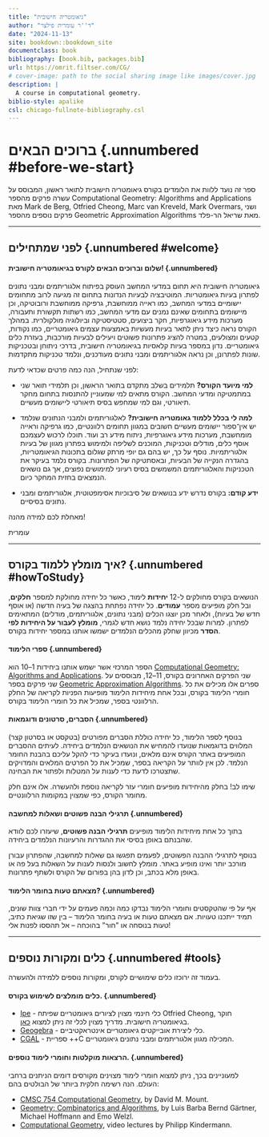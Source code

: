 ```yaml
---
title: "גיאומטריה חישובית"
author: "ד''ר עומרית פילצר"
date: "2024-11-13"
site: bookdown::bookdown_site
documentclass: book
bibliography: [book.bib, packages.bib]
url: https://omrit.filtser.com/CG/
# cover-image: path to the social sharing image like images/cover.jpg
description: |
  A course in computational geometry.
biblio-style: apalike
csl: chicago-fullnote-bibliography.csl
---
```


# ברוכים הבאים {.unnumbered #before-we-start}

ספר זה נועד ללוות את הלומדים בקורס גיאומטריה חישובית לתואר ראשון, המבוסס על עשרה פרקים מהספר Computational Geometry: Algorithms and Applications מאת 
Mark de Berg, Otfried Cheong, Marc van Kreveld, Mark Overmars,
ושני פרקים נוספים מהספר Geometric Approximation Algorithms מאת שריאל הר-פלד.

------------------------------------------------------------------------

## לפני שמתחילים {.unnumbered #welcome}

#### שלום וברוכים הבאים לקורס בגיאומטריה חישובית! {.unnumbered}

גיאומטריה חישובית היא תחום במדעי המחשב העוסק בפיתוח אלגוריתמים ומבני נתונים לפתרון בעיות גיאומטריות. המוטיבציה לבעיות הנדונות בתחום זה מגיעה לרוב מתחומים יישומיים במדעי המחשב, כמו ראייה ממוחשבת, גרפיקה ממוחשבת ורובוטיקה, וכן מיישומים בתחומים שאינם נמנים עם מדעי המחשב, כמו רשתות תקשורת ותעבורה, מערכות מידע גיאוגרפיות, חקר ביצועים, סטטיסטיקה וביולוגיה מולקולרית. במהלך הקורס נראה כיצד ניתן לתאר בעיות מעשיות באמצעות עצמים גיאומטריים, כמו נקודות, קטעים ומצולעים, במטרה להציג פתרונות פשוטים ויעילים לבעיות מורכבות, בעזרת כלים גיאומטריים. נדון במספר בעיות קלאסיות בגיאומטריה חישובית, בדרכי ניתוחן ובטכניקות שונות לפתרונן, וכן נראה אלגוריתמים ומבני נתונים מעודכנים, ונלמד טכניקות מתקדמות.

לפני שנתחיל, הנה כמה פרטים שכדאי לדעת:

-   **למי מיועד הקורס?** תלמידים בשלב מתקדם בתואר הראשון, וכן תלמידי תואר שני במתמטיקה ומדעי המחשב. הקורס מתאים למי שמעוניין להתנסות בתחום מחקר תיאורטי, וגם למי שמחפש בסיס תיאורטי ליישומים מעשיים.

-   **למה לי בכלל ללמוד גאומטריה חישובית?** לאלגוריתמים ולמבני הנתונים שנלמד יש אין־ספור יישומים מעשיים חשובים במגוון תחומים רלוונטיים, כמו גרפיקה וראייה מומחשבת, מערכות מידע גיאוגרפיות, ניתוח מידע רב ועוד. תוכלו לרכוש לעצמכם אוסף כלים, מודלים וטכניקות, המוכנים לשליפה ולמימוש בפתרון מגוון של בעיות אלגוריתמיות. נוסף על כך, יש בהם גם יופי מרתק שגלום בתכונות הגיאומטריות, בהגדרה הנקייה של הבעיות, ובאסתטיקה של הפתרונות. בקורס נלמד בעיקר את הטכניקות והאלגוריתמים המשמשים בסיס רעיוני למימושים נפוצים, אך גם נושאים הנמצאים בחזית המחקר כיום.  

-   **ידע קודם:** בקורס נדרש ידע בנושאים של סיבוכיות אסימפטוטית, אלגוריתמים ומבני נתונים בסיסיים.


מאחלת לכם למידה מהנה!

עומרית

------------------------------------------------------------------------

## איך מומלץ ללמוד בקורס? {.unnumbered #howToStudy}

הנושאים בקורס מחולקים ל-12 **יחידות** לימוד, כאשר כל יחידה מחולקת למספר **חלקים**, ובל חלק מופיעים מספר **עמודים**. כל יחידה נפתחת בהצגה של בעיה חדשה (או אוסף חדש של בעיות), ולאחר מכן יוצגו הכלים (מבני נתונים, אלגוריתמים, מודלים) המתאימים לפתרון. למרות שבכל יחידה נלמד נושא חדש לגמרי, **מומלץ לעבור על היחידות לפי הסדר** מכיוון שחלק מהכלים הנלמדים ישמשו אותנו במספר יחידות בקורס.

#### ספרי הלימוד {.unnumbered}
הספר המרכזי אשר ישמש אותנו ביחידות 1–10  הוא
[Computational Geometry: Algorithms and Applications](http://www.cs.uu.nl/geobook/).
שני הפרקים האחרונים בקורס, 11–12, מבוססים על שני פרקים בספר
[Geometric Approximation Algorithms](https://sarielhp.org/book/).
ספרים אלו מכילים את כל חומרי הלימוד בקורס, ובכל אחת מיחידות הלימוד מופיעות הפניות לקריאה של החלק הרלוונטי בספר, שמכיל את כל חומרי הלימוד בקורס.


#### הסברים, סרטונים ודוגמאות {.unnumbered}
בנוסף לספר הלימוד, כל יחידה כוללת הסברים מפורטים (בטקסט או בסרטון קצר) המלווים בדוגמאות שנועדו להמחיש את הנושאים הנלמדים ביחידה. לעיתים ההסברים המופיעים באתר הקורס אינם מלאים, ונועדו בעיקר כדי להקל עליכם בהבנת החומר הנלמד. לכן אין לוותר על הקריאה בספר, שמכיל את כל הפרטים המלאים והמדויקים שתצטרכו לדעת כדי לענות על המטלות ולפתור את הבחינה.

שימו לב! בחלק מהיחידות מופיעים חומרי עזר לקריאה נוספת ולהעשרה. אלו אינם חלק מחומר הקורס, כפי שמצוין במקומות הרלוונטיים.

#### תרגילי הבנה פשוטים ושאלות למחשבה {.unnumbered}
בתוך כל אחת מיחידות הלימוד מופיעים **תרגילי הבנה פשוטים**, שיעזרו לכם לוודא שהבנתם באופן בסיסי את ההגדרות והרעיונות הנלמדים ביחידה. <!-- התרגילים הם ללא ציון, ואינם מוגבלים במספר ניסיונות מענה. הפתרון המלא יופיע בדרך כלל לאחר הגשת התשובה. -->

בנוסף לתרגילי ההבנה הפשוטים, לפעמים תפגשו גם שאלות למחשבה, שהפתרון עבורן מורכב יותר ואינו מופיע באתר. מומלץ לחשוב ולנסות לענות על השאלות בעל פה או באופן מלא בכתב, וכן לדון בהן בפורום של הקורס ולשתף פתרונות.

<!-- 
#### המטלות בקורס {.unnumbered}
בקורס יש חמש מטלות עיוניות, מתוכן עליכם להגיש לפחות שלוש מטלות. שלושת המטלות עם הציון הגבוה ביותר יכנסו לשקלול הציון הסופי בקורס, כאשר המשקל של כל אחת מהן יהיה 5% מהציון הסופי.

פתרון המטלות הוא מרכיב מרכזי בתהליך הלמידה, לכן מומלץ שתשתדלו להגיש מטלות רבות ככל האפשר, כולל מטלות שעליהן תצליחו להשיב באופן חלקי בלבד. שימו לב: אפשר ומומלץ ללמוד ולפתור את התרגילים ביחד! ניתן לפתור ולהגיש את העבודות בזוגות, להתייעץ עם סטודנטיות וסטודנטים אחרים בקורס, ולשאול שאלות בפורום.

#### מפגשי הנחיה {.unnumbered}
במהלך הסמסטר יתקיימו שישה מפגשי הנחיה מקוונים, כולם בימי ראשון בין השעות 17:00-19:00 (ראו תאריכים במדויקים בלוח הזמנים של הקורס).
מטרת המפגשים היא חזרה על החומר הנלמד ביחידות המומלצות לשבועות הלימוד הקודמים למפגש, פתרון תרגילים ומענה על שאלות. למשל, במפגש הראשון נחזור על החומר הנלמד ביחידות 1-2, ולכן יש להגיע למפגש זה לאחר שעברתם על כל חומרי הלימוד עבור יחידות אלו.

#### בחינת גמר {.unnumbered}
בסוף הקורס יהיה מבחן עיוני. הנחיות ומבנה הבחינה מופיעים בקובץ הזה. -->

#### מצאתם טעות בחומר הלימוד? {.unnumbered}
אף על פי שהטקסטים וחומרי הלימוד נבדקו כמה וכמה פעמים על ידי חברי צוות שונים, תמיד ייתכנו טעויות. אם מצאתם טעות או בעיה בחומר הלימוד – בין שזו שגיאת כתיב, טעות בנוסחה או "חור" בהוכחה – <!-- נשמח שתשתפו אותנו. -->אל תהססו לפנות אלי!

------------------------------------------------------------------------

## כלים ומקורות נוספים {.unnumbered #tools}

בעמוד זה ירוכזו כלים שימושיים לקורס, ומקורות נוספים ללמידה ולהעשרה.

#### כלים מומלצים לשימוש בקורס. {.unnumbered}

-   [Ipe](https://ipe.otfried.org/) - כלי חינמי מצוין לציורים גיאומטריים שפיתח Otfried Cheong, חוקר בגיאומטריה חישובית. מדריך מצוין לכלי זה ניתן למצוא [כאן](https://www.youtube.com/watch?v=moM4CATxTgw&ab_channel=V%C3%A1clavBla%C5%BEej).
-   [Geogebra](https://www.geogebra.org/geometry) - כלי ליצירת אובייקטים גיאומטריים אינטראקטיביים.
-   [CGAL](https://www.cgal.org/) - ספריית ++C המכילה מגוון אלגוריתמים ומבני נתונים גיאומטריים.

#### הרצאות מוקלטות וחומרי לימוד נוספים. {.unnumbered}

למעוניינים בכך, ניתן למצוא חומרי לימוד מצוינים מקורסים דומים הניתנים ברחבי העולם. הנה רשימה חלקית ביותר של הבולטים בהם:

-   [CMSC 754 Computational Geometry](https://www.cs.umd.edu/class/fall2023/cmsc754/lectures.html), by David M. Mount.
-   [Geometry: Combinatorics and Algorithms](https://geometry.inf.ethz.ch/gca18.pdf), by Luis Barba Bernd Gärtner, Michael Hoffmann and Emo Welzl.
-   [Computational Geometry](https://www.youtube.com/@PhilippKindermann/playlists?view=50&sort=dd&shelf_id=2), video lectures by Philipp Kindermann.



<!-- ### צרו קשר
אתר הקורס מהווה עבורכם ערוץ תקשורת עם צוות ההוראה ועם סטודנטים אחרים בקורס.
בנוסף, ניתן לפנות אלי דרך האימייל: omritf@openu.ac.il.
לצורך בירורים אדמיניסטרטיביים נא לפנות לזמירה באימייל: zmirash@openu.ac.il, או בטלפון: 09-7781220. -->

<!-- 
### לוח זמנים
במהלך הסמסטר יתקיימו שישה מפגשי הנחיה, כולם בימי ראשון בין השעות 17:00-19:00.
מטרת המפגשים היא חזרה על החומר הנלמד ביחידות המומלצות לשבועות הלימוד הקודמים למפגש, פתרון תרגילים ומענה על שאלות. למשל, במפגש הראשון נחזור על החומר הנלמד ביחידות 1-2, ולכן יש להגיע למפגש זה לאחר שעברתם על כל חומרי הלימוד עבור יחידות אלו. -->

<script>
title=document.getElementById('before-we-start');
title.innerHTML = '<img src="images/logo.jpg" width="100%">' + title.innerHTML
</script>
